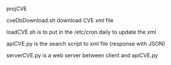 projCVE

cveDbDownload.sh download CVE xml file

loadCVE.sh is to put in the /etc/cron.daily to update the xml 

apiCVE.py is the search script to xml file (response with JSON)

serverCVE.py is a web server between client and apiCVE.py



